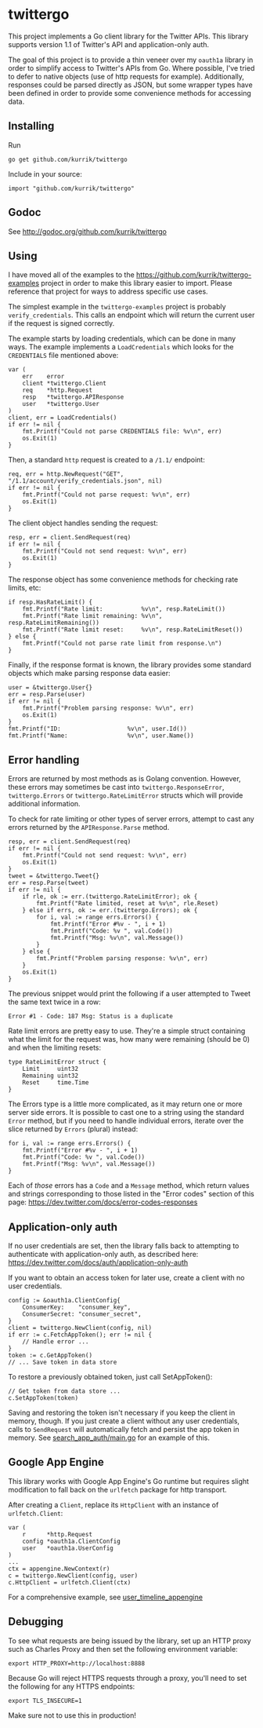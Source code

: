twittergo
=========
This project implements a Go client library for the Twitter APIs.  This
library supports version 1.1 of Twitter's API and application-only auth.

The goal of this project is to provide a thin veneer over my `oauth1a` library
in order to simplify access to Twitter's APIs from Go.  Where possible, I've
tried to defer to native objects (use of http requests for example).
Additionally, responses could be parsed directly as JSON, but some wrapper
types have been defined in order to provide some convenience methods for
accessing data.

Installing
----------
Run

    go get github.com/kurrik/twittergo

Include in your source:

    import "github.com/kurrik/twittergo"

Godoc
-----
See http://godoc.org/github.com/kurrik/twittergo

Using
-----
I have moved all of the examples to the
https://github.com/kurrik/twittergo-examples project in order to make this
library easier to import.  Please reference that project for ways to address
specific use cases.

The simplest example in the `twittergo-examples` project
is probably `verify_credentials`.  This calls an
endpoint which will return the current user if the request is signed
correctly.

The example starts by loading credentials, which can be done in
many ways.  The example implements a `LoadCredentials` which looks for
the `CREDENTIALS` file mentioned above:

    var (
    	err    error
    	client *twittergo.Client
    	req    *http.Request
    	resp   *twittergo.APIResponse
    	user   *twittergo.User
    )
    client, err = LoadCredentials()
    if err != nil {
    	fmt.Printf("Could not parse CREDENTIALS file: %v\n", err)
    	os.Exit(1)
    }

Then, a standard `http` request is created to a `/1.1/` endpoint:

    req, err = http.NewRequest("GET", "/1.1/account/verify_credentials.json", nil)
    if err != nil {
    	fmt.Printf("Could not parse request: %v\n", err)
    	os.Exit(1)
    }

The client object handles sending the request:

    resp, err = client.SendRequest(req)
    if err != nil {
    	fmt.Printf("Could not send request: %v\n", err)
    	os.Exit(1)
    }

The response object has some convenience methods for checking rate limits, etc:

    if resp.HasRateLimit() {
    	fmt.Printf("Rate limit:           %v\n", resp.RateLimit())
    	fmt.Printf("Rate limit remaining: %v\n", resp.RateLimitRemaining())
    	fmt.Printf("Rate limit reset:     %v\n", resp.RateLimitReset())
    } else {
    	fmt.Printf("Could not parse rate limit from response.\n")
    }

Finally, if the response format is known, the library provides some standard
objects which make parsing response data easier:

    user = &twittergo.User{}
    err = resp.Parse(user)
    if err != nil {
    	fmt.Printf("Problem parsing response: %v\n", err)
    	os.Exit(1)
    }
    fmt.Printf("ID:                   %v\n", user.Id())
    fmt.Printf("Name:                 %v\n", user.Name())

Error handling
--------------
Errors are returned by most methods as is Golang convention. However, these
errors may sometimes be cast into `twittergo.ResponseError`, `twittergo.Errors`
or `twittergo.RateLimitError` structs which will provide additional information.

To check for rate limiting or other types of server errors, attempt to cast
any errors returned by the `APIResponse.Parse` method.

    resp, err = client.SendRequest(req)
    if err != nil {
    	fmt.Printf("Could not send request: %v\n", err)
    	os.Exit(1)
    }
    tweet = &twittergo.Tweet{}
    err = resp.Parse(tweet)
    if err != nil {
    	if rle, ok := err.(twittergo.RateLimitError); ok {
    		fmt.Printf("Rate limited, reset at %v\n", rle.Reset)
    	} else if errs, ok := err.(twittergo.Errors); ok {
    		for i, val := range errs.Errors() {
    			fmt.Printf("Error #%v - ", i + 1)
    			fmt.Printf("Code: %v ", val.Code())
    			fmt.Printf("Msg: %v\n", val.Message())
    		}
    	} else {
    		fmt.Printf("Problem parsing response: %v\n", err)
    	}
    	os.Exit(1)
    }

The previous snippet would print the following if a user attempted to Tweet
the same text twice in a row:

    Error #1 - Code: 187 Msg: Status is a duplicate

Rate limit errors are pretty easy to use.  They're a simple struct containing
what the limit for the request was, how many were remaining (should be 0)
and when the limiting resets:

    type RateLimitError struct {
    	Limit     uint32
    	Remaining uint32
    	Reset     time.Time
    }

The Errors type is a little more complicated, as it may return one or more
server side errors.  It is possible to cast one to a string using the standard
`Error` method, but if you need to handle individual errors, iterate over
the slice returned by `Errors` (plural) instead:

    for i, val := range errs.Errors() {
    	fmt.Printf("Error #%v - ", i + 1)
    	fmt.Printf("Code: %v ", val.Code())
    	fmt.Printf("Msg: %v\n", val.Message())
    }

Each of *those* errors has a `Code` and a `Message` method, which return
values and strings corresponding to those listed in the "Error codes" section
of this page: https://dev.twitter.com/docs/error-codes-responses

Application-only auth
---------------------
If no user credentials are set, then the library falls back to attempting
to authenticate with application-only auth, as described here:
https://dev.twitter.com/docs/auth/application-only-auth

If you want to obtain an access token for later use, create a client with
no user credentials.

    config := &oauth1a.ClientConfig{
    	ConsumerKey:    "consumer_key",
    	ConsumerSecret: "consumer_secret",
    }
    client = twittergo.NewClient(config, nil)
    if err := c.FetchAppToken(); err != nil {
    	// Handle error ...
    }
    token := c.GetAppToken()
    // ... Save token in data store

To restore a previously obtained token, just call SetAppToken():

    // Get token from data store ...
    c.SetAppToken(token)

Saving and restoring the token isn't necessary if you keep the client in
memory, though.  If you just create a client without any user credentials,
calls to `SendRequest` will automatically fetch and persist the app token
in memory.  See
[search_app_auth/main.go](https://github.com/kurrik/twittergo-examples/blob/master/search_app_auth/main.go)
for an example of this.

Google App Engine
-----------------
This library works with Google App Engine's Go runtime but requires slight
modification to fall back on the `urlfetch` package for http transport.

After creating a `Client`, replace its `HttpClient` with an instance of
`urlfetch.Client`:

    var (
        r      *http.Request
        config *oauth1a.ClientConfig
        user   *oauth1a.UserConfig
    )
    ...
    ctx = appengine.NewContext(r)
    c = twittergo.NewClient(config, user)
    c.HttpClient = urlfetch.Client(ctx)
    
For a comprehensive example, see
[user_timeline_appengine](https://github.com/kurrik/twittergo-examples/blob/master/user_timeline_appengine/src/app/app.go#L138)

Debugging 
---------
To see what requests are being issued by the library, set up an HTTP proxy
such as Charles Proxy and then set the following environment variable:

    export HTTP_PROXY=http://localhost:8888

Because Go will reject HTTPS requests through a proxy, you'll need to set
the following for any HTTPS endpoints:

    export TLS_INSECURE=1

Make sure not to use this in production!
